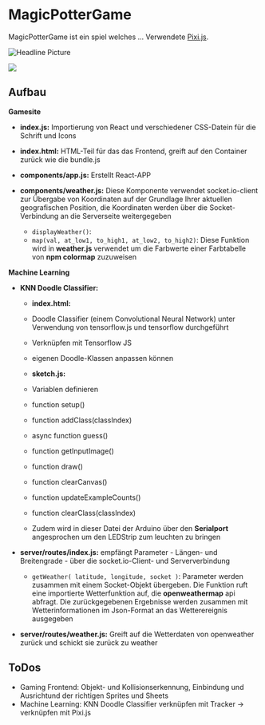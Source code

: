 # MagicPotterGame

MagicPotterGame ist ein spiel welches ...
Verwendete [Pixi.js](https://www.pixijs.com).

![Headline Picture](screenshot1.png)

[![](http://img.youtube.com/vi/ya_6I9IVMzY/0.jpg)](http://www.youtube.com/watch?v=ya_6I9IVMzY "")


## Aufbau

**Gamesite**
* **index.js:** Importierung von React und verschiedener CSS-Datein für die Schrift und Icons

* **index.html:** HTML-Teil für das das Frontend, greift auf den Container zurück wie die bundle.js

* **components/app.js:** Erstellt React-APP

* **components/weather.js:** Diese Komponente verwendet socket.io-client zur Übergabe von Koordinaten auf der Grundlage Ihrer aktuellen geografischen Position, die Koordinaten werden über die Socket-Verbindung an die Serverseite weitergegeben
  * `displayWeather()`:
  * `map(val, at_low1, to_high1, at_low2, to_high2)`: Diese Funktion wird in **weather.js** verwendet um die Farbwerte einer Farbtabelle von **npm colormap** zuzuweisen
  

**Machine Learning**
* **KNN Doodle Classifier:**
  * **index.html:**
  * Doodle Classifier (einem Convolutional Neural Network) unter Verwendung von tensorflow.js und tensorflow durchgeführt
  * Verknüpfen mit Tensorflow JS
  * eigenen Doodle-Klassen anpassen können
  * **sketch.js:**
  * Variablen definieren
  * function setup()
  * function addClass(classIndex)
  * async function guess()
  * function getInputImage()
  * function draw()
  * function clearCanvas()
  * function updateExampleCounts()
  * function clearClass(classIndex)


  * Zudem wird in dieser Datei der Arduino über den **Serialport** angesprochen um den LEDStrip zum leuchten zu bringen
   
* **server/routes/index.js:** empfängt Parameter - Längen- und Breitengrade - über die socket.io-Client- und Serververbindung
  * `getWeather( latitude, longitude, socket )`: Parameter werden zusammen mit einem Socket-Objekt übergeben. Die Funktion ruft eine importierte Wetterfunktion auf, die **openweathermap** api abfragt. Die zurückgegebenen Ergebnisse werden zusammen mit Wetterinformationen im Json-Format an das Wetterereignis ausgegeben      
    
* **server/routes/weather.js:** Greift auf die Wetterdaten von openweather zurück und schickt sie zurück zu weather   


## ToDos
* Gaming Frontend: Objekt- und Kollisionserkennung, Einbindung und Ausrichtund der richtigen Sprites und Sheets
* Machine Learning: KNN Doodle Classifier verknüpfen mit Tracker → verknüpfen mit Pixi.js
